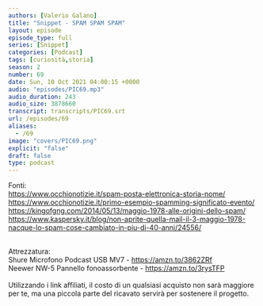 ```yaml
---
authors: [Valerio Galano]
title: "Snippet - SPAM SPAM SPAM"
layout: episode
episode_type: full
series: [Snippet]
categories: [Podcast]
tags: [curiosità,storia]
season: 2
number: 69
date: Sun, 10 Oct 2021 04:00:15 +0000
audio: "episodes/PIC69.mp3"
audio_duration: 243
audio_size: 3878660
transcript: transcripts/PIC69.srt
url: /episodes/69
aliases: 
  - /69
image: "covers/PIC69.png"
explicit: "false"
draft: false
type: podcast
---
```

Fonti:<br />
<a href="https://www.occhionotizie.it/spam-posta-elettronica-storia-nome/" rel="noopener">https://www.occhionotizie.it/spam-posta-elettronica-storia-nome/</a> <br />
<a href="https://www.occhionotizie.it/primo-esempio-spamming-significato-evento/" rel="noopener">https://www.occhionotizie.it/primo-esempio-spamming-significato-evento/</a> <br />
<a href="https://kingofgng.com/2014/05/13/maggio-1978-alle-origini-dello-spam/" rel="noopener">https://kingofgng.com/2014/05/13/maggio-1978-alle-origini-dello-spam/</a> <br />
<a href="https://www.kaspersky.it/blog/non-aprite-quella-mail-il-3-maggio-1978-nacque-lo-spam-cose-cambiato-in-piu-di-40-anni/24556/" rel="noopener">https://www.kaspersky.it/blog/non-aprite-quella-mail-il-3-maggio-1978-nacque-lo-spam-cose-cambiato-in-piu-di-40-anni/24556/</a> <br />
<br />




Attrezzatura:<br />
Shure Microfono Podcast USB MV7 - <a href="https://amzn.to/3862ZRf" rel="noopener">https://amzn.to/3862ZRf</a> <br />
Neewer NW-5 Pannello fonoassorbente - <a href="https://amzn.to/3rysTFP" rel="noopener">https://amzn.to/3rysTFP</a> <br />
<br />
Utilizzando i link affiliati, il costo di un qualsiasi acquisto non sarà maggiore per te, ma una piccola parte del ricavato servirà per sostenere il progetto.<br />
<br />






